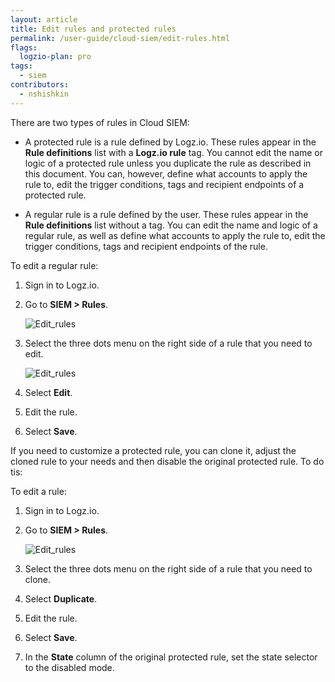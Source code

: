 ```yaml
---
layout: article
title: Edit rules and protected rules
permalink: /user-guide/cloud-siem/edit-rules.html
flags:
  logzio-plan: pro
tags:
  - siem
contributors:
  - nshishkin
---
```


There are two types of rules in Cloud SIEM:

* A protected rule is a rule defined by Logz.io. These rules appear in the **Rule definitions** list with a **Logz.io rule** tag. You cannot edit the name or logic of a protected rule unless you duplicate the rule as described in this document. You can, however, define what accounts to apply the rule to, edit the trigger conditions, tags and recipient endpoints of a protected rule.

* A regular rule is a rule defined by the user. These rules appear in the **Rule definitions** list without a tag. You can edit the name and logic of a regular rule, as well as define what accounts to apply the rule to, edit the trigger conditions, tags and recipient endpoints of the rule.


To edit a regular rule:

1. Sign in to Logz.io.

2. Go to **SIEM > Rules**.

   ![Edit_rules](https://dytvr9ot2sszz.cloudfront.net/logz-docs/siem-quick-start/rule-1.png)

3. Select the three dots menu on the right side of a rule that you need to edit.

   ![Edit_rules](https://dytvr9ot2sszz.cloudfront.net/logz-docs/siem-quick-start/edit_rule.png)


4. Select **Edit**.

5. Edit the rule.

6. Select **Save**.

If you need to customize a protected rule, you can clone it, adjust the cloned rule to your needs and then disable the original protected rule. To do tis:

To edit a rule:

1. Sign in to Logz.io.

2. Go to **SIEM > Rules**.

   ![Edit_rules](https://dytvr9ot2sszz.cloudfront.net/logz-docs/siem-quick-start/rule-1.png)

3. Select the three dots menu on the right side of a rule that you need to clone.

4. Select **Duplicate**.

5. Edit the rule.

6. Select **Save**.

7. In the **State** column of the original protected rule, set the state selector to the disabled mode.

